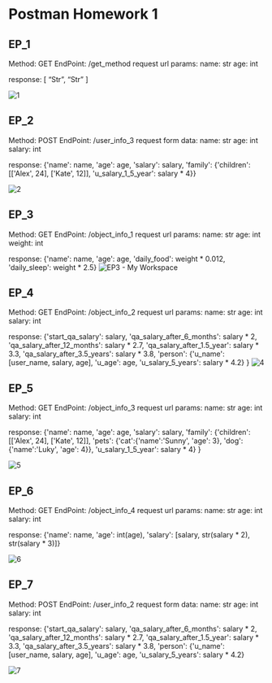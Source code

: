 # Postman Homework 1

## EP_1
Method: GET
EndPoint: /get_method
request url params: 
 name: str
 age: int

response: 
[
    “Str”,
    “Str”
]

![1](https://github.com/Nikita-Titkov/course_qa/assets/128616431/173c9e86-4c77-4438-8ffd-a2a587fb59ee)

## EP_2
Method: POST
EndPoint: /user_info_3
request form data: 
 name: str
 age: int
 salary: int

response: 
{'name': name,
          'age': age,
          'salary': salary,
          'family': {'children': [['Alex', 24], ['Kate', 12]],
                     'u_salary_1_5_year': salary * 4}}

![2](https://github.com/Nikita-Titkov/course_qa/assets/128616431/79df0dd0-fe25-4a5d-a876-fe3fe73d606a)

## EP_3
Method: GET
EndPoint: /object_info_1
request url params: 
 name: str
 age: int
 weight: int

response: 
{'name': name,
          'age': age,
          'daily_food': weight * 0.012,
          'daily_sleep': weight * 2.5}
![EP3 - My Workspace](https://github.com/Nikita-Titkov/course_qa/assets/128616431/f556920f-e4cd-4875-8adb-96aae434b8b7)

## EP_4
Method: GET
EndPoint: /object_info_2
request url params: 
 name: str
 age: int
 salary: int

response: 
{'start_qa_salary': salary,
          'qa_salary_after_6_months': salary * 2,
          'qa_salary_after_12_months': salary * 2.7,
          'qa_salary_after_1.5_year': salary * 3.3,
          'qa_salary_after_3.5_years': salary * 3.8,
          'person': {'u_name': [user_name, salary, age],
                     'u_age': age,
                     'u_salary_5_years': salary * 4.2}
          }
![4](https://github.com/Nikita-Titkov/course_qa/assets/128616431/ffd0b455-06e0-4fa0-8985-8cdda10d96e7)


## EP_5
Method: GET
EndPoint: /object_info_3
request url params: 
 name: str
 age: int
 salary: int

response: 
{'name': name,
          'age': age,
          'salary': salary,
          'family': {'children': [['Alex', 24], ['Kate', 12]],
                     'pets': {'cat':{'name':'Sunny',
                                     'age': 3},
                              'dog':{'name':'Luky',
                                     'age': 4}},
                     'u_salary_1_5_year': salary * 4}
          }

![5](https://github.com/Nikita-Titkov/course_qa/assets/128616431/0cd1858a-7306-47e5-95f3-c89247830051)

## EP_6
Method: GET
EndPoint: /object_info_4
request url params: 
 name: str
 age: int
 salary: int

response: 
{'name': name,
          'age': int(age),
          'salary': [salary, str(salary * 2), str(salary * 3)]}

![6](https://github.com/Nikita-Titkov/course_qa/assets/128616431/97c404df-4d2c-4de3-af45-194526e5f793)

## EP_7
Method: POST
EndPoint: /user_info_2
request form data: 
 name: str
 age: int
 salary: int

response: 
{'start_qa_salary': salary,
          'qa_salary_after_6_months': salary * 2,
          'qa_salary_after_12_months': salary * 2.7,
          'qa_salary_after_1.5_year': salary * 3.3,
          'qa_salary_after_3.5_years': salary * 3.8,
          'person': {'u_name': [user_name, salary, age],
                     'u_age': age,
                     'u_salary_5_years': salary * 4.2}


![7](https://github.com/Nikita-Titkov/course_qa/assets/128616431/9291ad13-20ab-43a4-ab67-1d64d4dadb2b)






